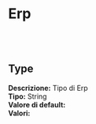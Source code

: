 # Erp

<br><br> 

Type 
----
**Descrizione:** Tipo di Erp<br>
**Tipo:** String<br>
**Valore di default:** <br>
**Valori:**
<br>

